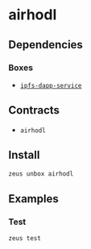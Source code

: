 
airhodl 
====================




## Dependencies
### Boxes
* [`ipfs-dapp-service`](ipfs-dapp-service.md)


## Contracts
* `airhodl`
## Install
```bash
zeus unbox airhodl
```
## Examples
### Test 
```bash
zeus test
```




